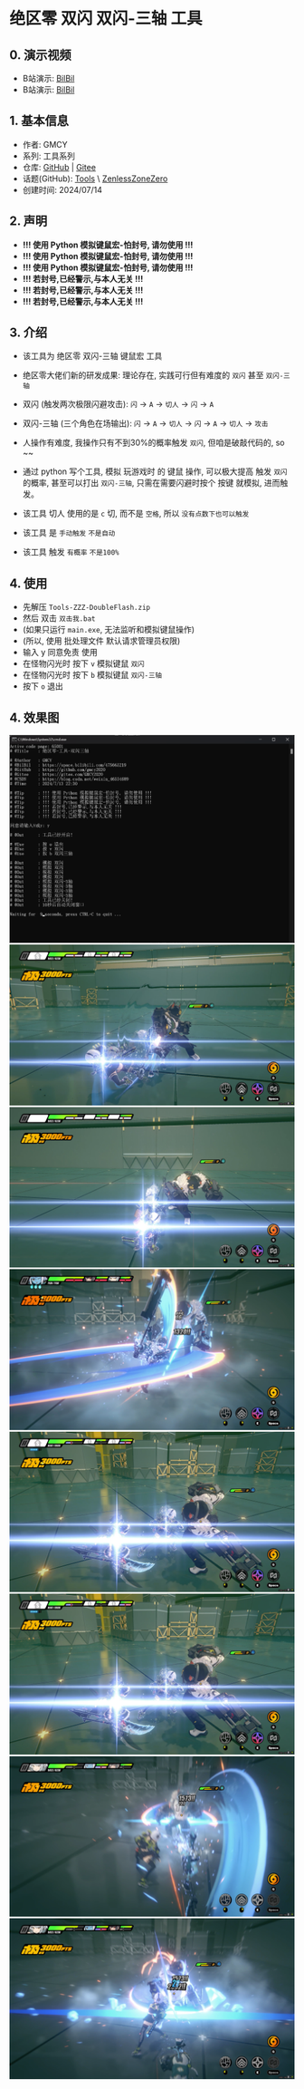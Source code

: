 # 绝区零 双闪 双闪-三轴 工具

## 0. 演示视频

- B站演示: [BilBil](https://www.bilibili.com/video/BV1pcbjeEECm)
- B站演示: [BilBil](https://www.bilibili.com/video/BV1mQbLesEtK)

## 1. 基本信息

- 作者: GMCY
- 系列: 工具系列
- 仓库: [GitHub](https://github.com/GMCY2020/Tools-ZZZ-DoubleFlash) | [Gitee](https://gitee.com/GMCY2020/Tools-ZZZ-DoubleFlash)
- 话题(GitHub): [Tools](https://github.com/topics/Tools) \ [ZenlessZoneZero](https://github.com/topics/ZenlessZoneZero)
- 创建时间: 2024/07/14

## 2. 声明

- **!!! 使用 Python 模拟键鼠宏-怕封号, 请勿使用 !!!**
- **!!! 使用 Python 模拟键鼠宏-怕封号, 请勿使用 !!!**
- **!!! 使用 Python 模拟键鼠宏-怕封号, 请勿使用 !!!**
- **!!! 若封号,已经警示,与本人无关 !!!**
- **!!! 若封号,已经警示,与本人无关 !!!**
- **!!! 若封号,已经警示,与本人无关 !!!**

## 3. 介绍

- 该工具为 绝区零 双闪-三轴 键鼠宏 工具
- 绝区零大佬们新的研发成果: 理论存在, 实践可行但有难度的 `双闪` 甚至 `双闪-三轴`
- 双闪 (触发两次极限闪避攻击): `闪` -> `A` -> `切人` -> `闪` -> `A`
- 双闪-三轴 (三个角色在场输出): `闪` -> `A` -> `切人` -> `闪` -> `A` -> `切人` -> `攻击`

- 人操作有难度, 我操作只有不到30%的概率触发 `双闪`, 但咱是破敲代码的, so ~~

- 通过 python 写个工具, 模拟 玩游戏时 的 键鼠 操作, 可以极大提高 触发 `双闪` 的概率, 甚至可以打出 `双闪-三轴`, 只需在需要闪避时按个 按键 就模拟, 进而触发。
- 该工具 切人 使用的是 `c` 切, 而不是 `空格`, 所以 `没有点数下也可以触发`
- 该工具 是 `手动触发` `不是自动`
- 该工具 触发 `有概率` `不是100%`


## 4. 使用

- 先解压 `Tools-ZZZ-DoubleFlash.zip`
- 然后 双击 `双击我.bat`
- (如果只运行 `main.exe`, 无法监听和模拟键鼠操作)
- (所以, 使用 批处理文件 默认请求管理员权限)
- 输入 y 同意免责 使用
- 在怪物闪光时 按下 `v` 模拟键鼠 `双闪`
- 在怪物闪光时 按下 `b` 模拟键鼠 `双闪-三轴`
- 按下 `o` 退出

## 4. 效果图

![](docs/md-01.png)
![](docs/video-bg.00_00_39_56.Still001.png)
![](docs/video-bg.00_00_49_18.Still002.png)
![](docs/video-bg.00_00_27_04.Still003.png)
![](docs/video-bg.00_01_41_56.Still004.png)
![](docs/video-bg.00_01_41_56.Still004.png)
![](docs/video-bg.00_01_54_59.Still005.png)
![](docs/video-bg.00_01_55_21.Still006.png)
